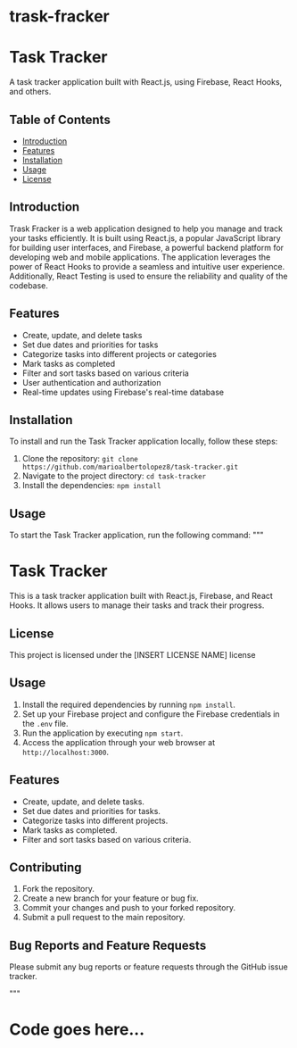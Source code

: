 # trask-fracker

# Task Tracker

A task tracker application built with React.js, using Firebase, React Hooks, and others.

## Table of Contents

- [Introduction](#introduction)
- [Features](#features)
- [Installation](#installation)
- [Usage](#usage)
- [License](#license)

## Introduction

Trask Fracker is a web application designed to help you manage and track your tasks efficiently. It is built using React.js, a popular JavaScript library for building user interfaces, and Firebase, a powerful backend platform for developing web and mobile applications. The application leverages the power of React Hooks to provide a seamless and intuitive user experience. Additionally, React Testing is used to ensure the reliability and quality of the codebase.

## Features

- Create, update, and delete tasks
- Set due dates and priorities for tasks
- Categorize tasks into different projects or categories
- Mark tasks as completed
- Filter and sort tasks based on various criteria
- User authentication and authorization
- Real-time updates using Firebase's real-time database

## Installation

To install and run the Task Tracker application locally, follow these steps:

1. Clone the repository: `git clone https://github.com/marioalbertolopez8/task-tracker.git`
2. Navigate to the project directory: `cd task-tracker`
3. Install the dependencies: `npm install`

## Usage

To start the Task Tracker application, run the following command:
"""
# Task Tracker

This is a task tracker application built with React.js, Firebase, and React Hooks. It allows users to manage their tasks and track their progress.

## License

This project is licensed under the [INSERT LICENSE NAME] license

## Usage

1. Install the required dependencies by running `npm install`.
2. Set up your Firebase project and configure the Firebase credentials in the `.env` file.
3. Run the application by executing `npm start`.
4. Access the application through your web browser at `http://localhost:3000`.

## Features

- Create, update, and delete tasks.
- Set due dates and priorities for tasks.
- Categorize tasks into different projects.
- Mark tasks as completed.
- Filter and sort tasks based on various criteria.

## Contributing

1. Fork the repository.
2. Create a new branch for your feature or bug fix.
3. Commit your changes and push to your forked repository.
4. Submit a pull request to the main repository.

## Bug Reports and Feature Requests

Please submit any bug reports or feature requests through the GitHub issue tracker.

"""
# Code goes here...
